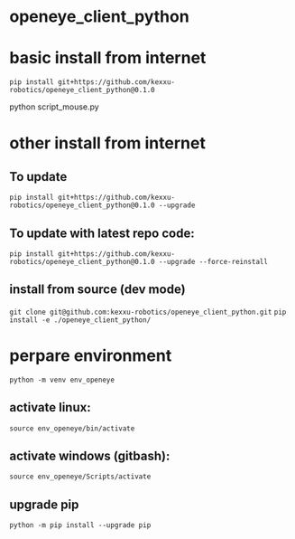 # openeye_client_python


# basic install from internet
`pip install git+https://github.com/kexxu-robotics/openeye_client_python@0.1.0`

python script_mouse.py




# other install from internet

## To update

`pip install git+https://github.com/kexxu-robotics/openeye_client_python@0.1.0 --upgrade`

## To update with latest repo code:

`pip install git+https://github.com/kexxu-robotics/openeye_client_python@0.1.0 --upgrade --force-reinstall`

## install from source (dev mode)

`git clone git@github.com:kexxu-robotics/openeye_client_python.git`
`pip install -e ./openeye_client_python/`


#  perpare environment

`python -m venv env_openeye`

## activate linux:

`source env_openeye/bin/activate`

## activate windows (gitbash):

`source env_openeye/Scripts/activate`

## upgrade pip
`python -m pip install --upgrade pip`

